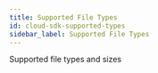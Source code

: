```yaml
---
title: Supported File Types
id: cloud-sdk-supported-types
sidebar_label: Supported File Types
---
```


Supported file types and sizes